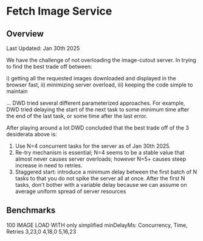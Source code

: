 # Fetch Image Service

## Overview

Last Updated: Jan 30th 2025

We have the challenge of not overloading the image-cutout server. In trying to find the best trade off between:

i) getting all the requested images downloaded and displayed in the browser fast,
ii) minimizing server overload,
iii) keeping the code simple to maintain

... DWD tried several different parameterized approaches. For example, DWD tried delaying the start of the next task to some minimum time after the end of the last task, or some time after the last error.

After playing around a lot DWD concluded that the best trade off of the 3 desiderata above is:

1. Use N=4 concurrent tasks for the server as of Jan 30th 2025.
2. Re-try mechanism is essential; N=4 seems to be a stable value that almost never causes server overloads; however N=5+ causes steep increase in need to retries.
3. Staggered start: introduce a minimum delay between the first batch of N tasks to that you do not spike the server all at once. After the first N tasks, don't bother with a variable delay because we can assume on average uniform spread of server resources

## Benchmarks

100 IMAGE LOAD WITH only simplified minDelayMs:
Concurrency, Time, Retries
3,23,0
4,18,0
5,16,23
